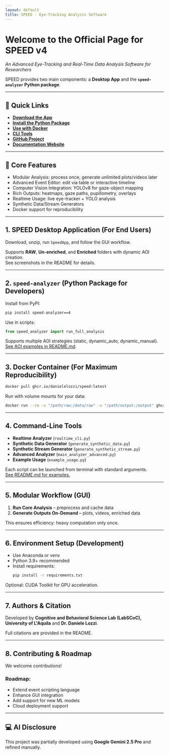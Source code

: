 ```yaml
---
layout: default
title: SPEED - Eye-Tracking Analysis Software
---
```


# Welcome to the Official Page for SPEED v4

*An Advanced Eye-Tracking and Real-Time Data Analysis Software for Researchers*

SPEED provides two main components: a **Desktop App** and the **`speed-analyzer` Python package**.

---

## 🚀 Quick Links

- **[Download the App](#1-speed-desktop-application-for-end-users)**
- **[Install the Python Package](#2-speed-analyzer-python-package-for-developers)**
- **[Use with Docker](#3-docker-container-for-maximum-reproducibility)**
- **[CLI Tools](#4-command-line-tools)**
- **[GitHub Project](https://www.github.com/danielelozzi/SPEED/)**
- **[Documentation Website](https://danielelozzi.github.io/SPEED/)**

---

## 🔑 Core Features

- Modular Analysis: process once, generate unlimited plots/videos later  
- Advanced Event Editor: edit via table or interactive timeline  
- Computer Vision Integration: YOLOv8 for gaze-object mapping  
- Rich Outputs: heatmaps, gaze paths, pupillometry, overlays  
- Realtime Usage: live eye-tracker + YOLO analysis  
- Synthetic Data/Stream Generators  
- Docker support for reproducibility  

---

## 1. SPEED Desktop Application (For End Users)

Download, unzip, run `SpeedApp`, and follow the GUI workflow.  

Supports **RAW**, **Un-enriched**, and **Enriched** folders with dynamic AOI creation.  
See screenshots in the README for details.

---

## 2. `speed-analyzer` (Python Package for Developers)

Install from PyPI:
```bash
pip install speed-analyzer==4
```

Use in scripts:
```python
from speed_analyzer import run_full_analysis
```

Supports multiple AOI strategies (static, dynamic_auto, dynamic_manual).  
[See AOI examples in README.md](README.md#2-speed-analyzer-python-package-for-developers).

---

## 3. Docker Container (For Maximum Reproducibility)

```bash
docker pull ghcr.io/danielelozzi/speed:latest
```

Run with volume mounts for your data:
```bash
docker run --rm -v "/path/raw:/data/raw" -v "/path/output:/output" ghcr.io/danielelozzi/speed:latest ...
```

---

## 4. Command-Line Tools

- **Realtime Analyzer** (`realtime_cli.py`)  
- **Synthetic Data Generator** (`generate_synthetic_data.py`)  
- **Synthetic Stream Generator** (`generate_synthetic_stream.py`)  
- **Advanced Analyzer** (`main_analyzer_advanced.py`)  
- **Example Usage** (`example_usage.py`)  

Each script can be launched from terminal with standard arguments.  
[See README.md for examples.](README.md#3-command-line-tools)

---

## 5. Modular Workflow (GUI)

1. **Run Core Analysis** – preprocess and cache data  
2. **Generate Outputs On-Demand** – plots, videos, enriched data  

This ensures efficiency: heavy computation only once.

---

## 6. Environment Setup (Development)

- Use Anaconda or venv  
- Python 3.9+ recommended  
- Install requirements:  
  ```bash
  pip install -r requirements.txt
  ```  

Optional: CUDA Toolkit for GPU acceleration.

---

## 7. Authors & Citation

Developed by **Cognitive and Behavioral Science Lab (LabSCoC), University of L'Aquila** and **Dr. Daniele Lozzi**.  

Full citations are provided in the README.

---

## 8. Contributing & Roadmap

We welcome contributions!  

### Roadmap:
- Extend event scripting language  
- Enhance GUI integration  
- Add support for new ML models  
- Cloud deployment support  

---

## 💻 AI Disclosure

This project was partially developed using **Google Gemini 2.5 Pro** and refined manually.
